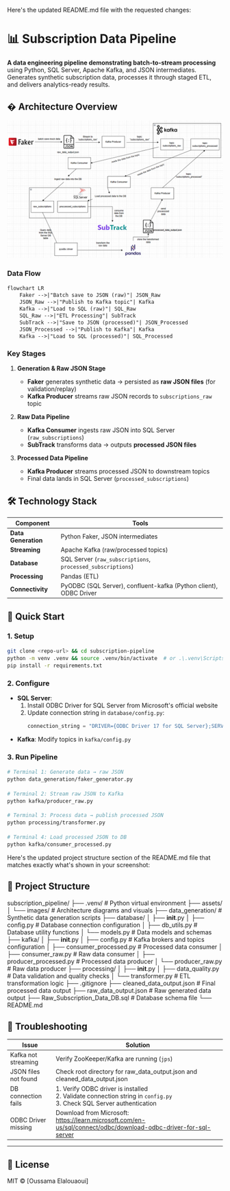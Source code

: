 Here's the updated README.md file with the requested changes:

# 📊 Subscription Data Pipeline  

**A data engineering pipeline demonstrating batch-to-stream processing** using Python, SQL Server, Apache Kafka, and JSON intermediates. Generates synthetic subscription data, processes it through staged ETL, and delivers analytics-ready results.

## �️ Architecture Overview  

![Architecture Diagram](assets/images/architecture_diagram.png)  

### **Data Flow**  
```mermaid
flowchart LR
    Faker -->|"Batch save to JSON (raw)"| JSON_Raw
    JSON_Raw -->|"Publish to Kafka topic"| Kafka
    Kafka -->|"Load to SQL (raw)"| SQL_Raw
    SQL_Raw -->|"ETL Processing"| SubTrack
    SubTrack -->|"Save to JSON (processed)"| JSON_Processed
    JSON_Processed -->|"Publish to Kafka"| Kafka
    Kafka -->|"Load to SQL (processed)"| SQL_Processed
```

### **Key Stages**  

1. **Generation & Raw JSON Stage**  
   - **Faker** generates synthetic data → persisted as **raw JSON files** (for validation/replay)  
   - **Kafka Producer** streams raw JSON records to `subscriptions_raw` topic  

2. **Raw Data Pipeline**  
   - **Kafka Consumer** ingests raw JSON into SQL Server (`raw_subscriptions`)  
   - **SubTrack** transforms data → outputs **processed JSON files**  

3. **Processed Data Pipeline**  
   - **Kafka Producer** streams processed JSON to downstream topics  
   - Final data lands in SQL Server (`processed_subscriptions`)  

## 🛠️ Technology Stack  

| Component           | Tools                                                                 |
|---------------------|-----------------------------------------------------------------------|
| **Data Generation** | Python Faker, JSON intermediates                                      |
| **Streaming**       | Apache Kafka (raw/processed topics)                                   |
| **Database**        | SQL Server (`raw_subscriptions`, `processed_subscriptions`)           |
| **Processing**      | Pandas (ETL)                                                          |
| **Connectivity**    | PyODBC (SQL Server), confluent-kafka (Python client), ODBC Driver    |

## 🚀 Quick Start  

### **1. Setup**  
```bash
git clone <repo-url> && cd subscription-pipeline
python -m venv .venv && source .venv/bin/activate  # or .\.venv\Scripts\activate
pip install -r requirements.txt
```

### **2. Configure**  
- **SQL Server**: 
  1. Install ODBC Driver for SQL Server from Microsoft's official website
  2. Update connection string in `database/config.py`:
     ```python
     connection_string = "DRIVER={ODBC Driver 17 for SQL Server};SERVER=your_server;DATABASE=your_db;UID=username;PWD=password"
     ```
- **Kafka**: Modify topics in `kafka/config.py`  

### **3. Run Pipeline**  
```bash
# Terminal 1: Generate data → raw JSON
python data_generation/faker_generator.py  

# Terminal 2: Stream raw JSON to Kafka
python kafka/producer_raw.py  

# Terminal 3: Process data → publish processed JSON
python processing/transformer.py  

# Terminal 4: Load processed JSON to DB
python kafka/consumer_processed.py  
```

Here's the updated project structure section of the README.md file that matches exactly what's shown in your screenshot:


## 📁 Project Structure  

subscription_pipeline/
├── .venv/                   # Python virtual environment
├── assets/
│   └── images/              # Architecture diagrams and visuals
├── data_generation/         # Synthetic data generation scripts
├── database/
│   ├── __init__.py
│   ├── config.py            # Database connection configuration
│   ├── db_utils.py          # Database utility functions
│   └── models.py            # Data models and schemas
├── kafka/
│   ├── __init__.py
│   ├── config.py            # Kafka brokers and topics configuration
│   ├── consumer_processed.py # Processed data consumer
│   ├── consumer_raw.py      # Raw data consumer
│   ├── producer_processed.py # Processed data producer
│   └── producer_raw.py      # Raw data producer
├── processing/
│   ├── __init__.py
│   ├── data_quality.py      # Data validation and quality checks
│   └── transformer.py       # ETL transformation logic
├── .gitignore
├── cleaned_data_output.json # Final processed data output
├── raw_data_output.json     # Raw generated data output
├── Raw_Subscription_Data_DB.sql # Database schema file
└── README.md

## 🐛 Troubleshooting  

**Issue** | **Solution**  
---|---
Kafka not streaming | Verify ZooKeeper/Kafka are running (`jps`)  
JSON files not found | Check root directory for raw_data_output.json and cleaned_data_output.json  
DB connection fails | 1. Verify ODBC driver is installed<br>2. Validate connection string in `config.py`<br>3. Check SQL Server authentication  
ODBC Driver missing | Download from Microsoft: https://learn.microsoft.com/en-us/sql/connect/odbc/download-odbc-driver-for-sql-server  

---

## 📜 License  
MIT © [Oussama Elalouaoui]  
